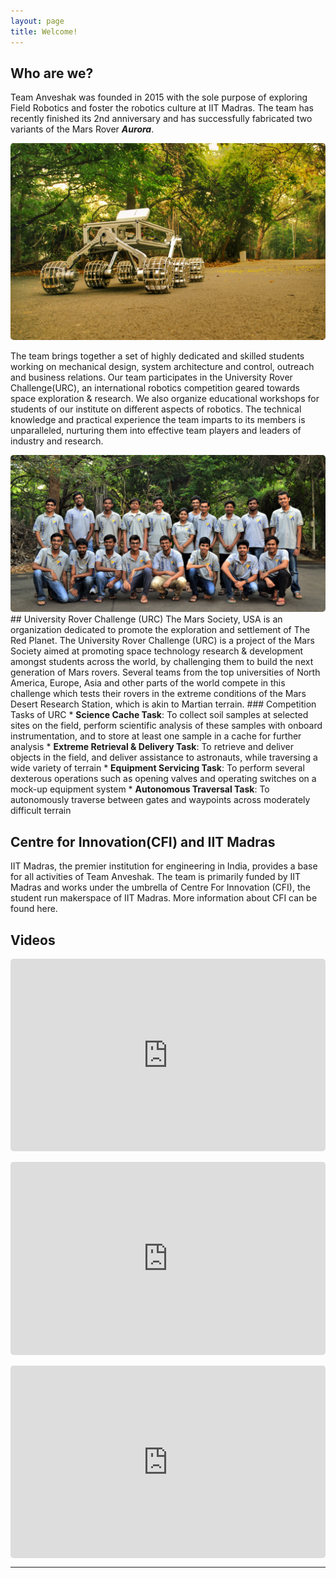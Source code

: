 ```yaml
---
layout: page
title: Welcome!
---
```

## Who are we?
Team Anveshak was founded in 2015 with the sole purpose of exploring Field Robotics and foster the robotics culture at IIT Madras. The team has recently finished its 2nd anniversary and has successfully fabricated two variants of the Mars Rover **_Aurora_**.  

<img src="/assets/img/gallery/1.jpg">

The team brings together a set of highly dedicated and skilled students working on   mechanical design, system architecture and control, outreach and business relations. Our team participates in the University Rover Challenge(URC), an international robotics competition geared towards space exploration & research. We also organize educational workshops for students of our institute on different aspects of robotics. The technical knowledge and practical experience the team imparts to its members is unparalleled, nurturing them into effective team players and leaders of industry and research.

<img src="/assets/img/group.jpg">
## University Rover Challenge (URC)
The Mars Society, USA is an organization dedicated to promote the exploration and settlement of The Red Planet. The University Rover Challenge (URC) is a project of the Mars Society aimed at promoting space technology research & development amongst students across the world, by challenging them to build the next generation of Mars rovers. Several teams from the top universities of North America, Europe, Asia and other parts of the world compete in this challenge which tests their rovers in the extreme conditions of the Mars Desert Research Station, which is akin to Martian terrain.
### Competition Tasks of URC
* <b>Science Cache Task</b>: To collect soil samples at selected sites on the field, perform scientific analysis of these samples with onboard instrumentation, and to store at least one sample in a cache for further analysis
* <b>Extreme Retrieval & Delivery Task</b>: To retrieve and deliver objects in the field, and deliver assistance to astronauts, while traversing a wide variety of terrain
* <b>Equipment Servicing Task</b>: To perform several dexterous operations such as opening valves and operating switches on a mock-up equipment system
* <b>Autonomous Traversal Task</b>: To autonomously traverse between gates and waypoints across moderately difficult terrain  

## Centre for Innovation(CFI) and IIT Madras
IIT Madras, the premier institution for engineering in India, provides a base for all activities of Team Anveshak. The team is primarily funded by IIT Madras and works under the umbrella of Centre For Innovation (CFI), the student run makerspace​ of​ ​IIT Madras. More information about CFI can be found here.
## Videos


<div style = "float: none; clear: both; width: 100%; position: relative; padding-bottom: 56.25%; padding-top: 25px; height: 0;">
  <iframe
  style = "position: absolute; top: 0; left: 0; width: 100%; height: 100%; border-width: 0px; border-radius: 5px;"
  src="https://www.youtube.com/embed/hRh2xXTRigg?rel=0">
  </iframe>
</div>
<br>
<div style = "float: none; clear: both; width: 100%; position: relative; padding-bottom: 56.25%; padding-top: 25px; height: 0;">
  <iframe
  style = "position: absolute; top: 0; left: 0; width: 100%; height: 100%; border-width: 0px; border-radius: 5px;"
  src="https://www.youtube.com/embed/7bE8rL4Ik3c?rel=0">
  </iframe>
</div>
<br>
<div style = "float: none; clear: both; width: 100%; position: relative; padding-bottom: 56.25%; padding-top: 25px; height: 0;">
  <iframe
  style = "position: absolute; top: 0; left: 0; width: 100%; height: 100%; border-width: 0px; border-radius: 5px;"
  src="https://www.youtube.com/embed/mYTawbTwqbo?rel=0">
  </iframe>
</div>

---
<style>
img {
  border-radius: 5px;
  border: 2px solid #73AD121;
  padding: 20
}
</style>
